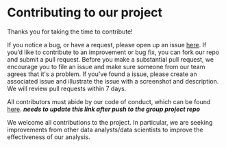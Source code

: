 # Contributing to our project

Thanks you for taking the time to contribute! 

If you notice a bug, or have a request, please open up an issue [here](https://github.com/UBC-MDS/DSCI_522_Group_412/issues). If you’d like to contribute to an improvement or bug fix, you can fork our repo and submit a pull request. Before you make a substantial pull request, we encourage you to file an issue and make sure someone from our team agrees that it's a problem. If you've found a issue, please create an associated issue and illustrate the issue with a screenshot and description. We will review pull requests within 7 days. 

All contributors must abide by our code of conduct, which can be found [here](). ***needs to update this link after push to the group project repo***

We welcome all contributions to the project. In particular, we are seeking improvements from other data analysts/data scientists to improve the effectiveness of our analysis.


